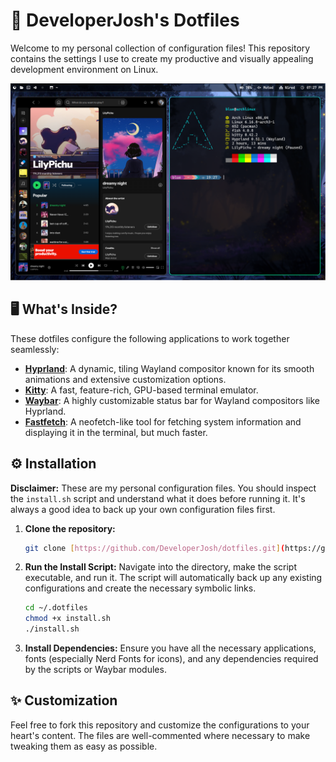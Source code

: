 # 🚀 DeveloperJosh's Dotfiles

Welcome to my personal collection of configuration files! This repository contains the settings I use to create my productive and visually appealing development environment on Linux.

![My Desktop](./assets/1.png)

## 🖥️ What's Inside?

These dotfiles configure the following applications to work together seamlessly:

* **[Hyprland](https://hyprland.org/)**: A dynamic, tiling Wayland compositor known for its smooth animations and extensive customization options.
* **[Kitty](https://sw.kovidgoyal.net/kitty/)**: A fast, feature-rich, GPU-based terminal emulator.
* **[Waybar](https://github.com/Alexays/Waybar)**: A highly customizable status bar for Wayland compositors like Hyprland.
* **[Fastfetch](https://github.com/fastfetch-cli/fastfetch)**: A neofetch-like tool for fetching system information and displaying it in the terminal, but much faster.

## ⚙️ Installation

**Disclaimer:** These are my personal configuration files. You should inspect the `install.sh` script and understand what it does before running it. It's always a good idea to back up your own configuration files first.

1.  **Clone the repository:**
    ```bash
    git clone [https://github.com/DeveloperJosh/dotfiles.git](https://github.com/DeveloperJosh/dotfiles.git) ~/.dotfiles
    ```

2.  **Run the Install Script:**
    Navigate into the directory, make the script executable, and run it. The script will automatically back up any existing configurations and create the necessary symbolic links.
    ```bash
    cd ~/.dotfiles
    chmod +x install.sh
    ./install.sh
    ```

3.  **Install Dependencies:**
    Ensure you have all the necessary applications, fonts (especially Nerd Fonts for icons), and any dependencies required by the scripts or Waybar modules.

## ✨ Customization

Feel free to fork this repository and customize the configurations to your heart's content. The files are well-commented where necessary to make tweaking them as easy as possible.